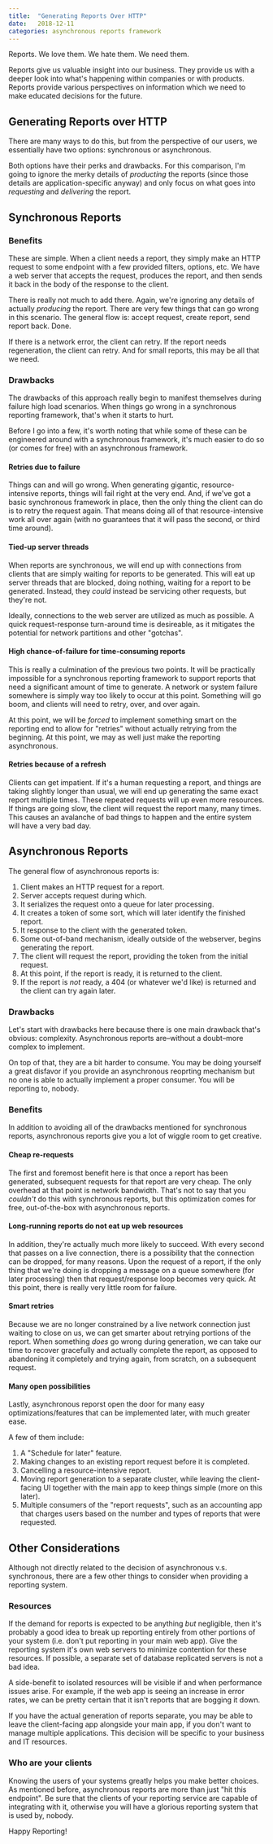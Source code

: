 ```yaml
---
title:  "Generating Reports Over HTTP"
date:   2018-12-11
categories: asynchronous reports framework
---
```


Reports. We love them. We hate them. We need them.

Reports give us valuable insight into our business. They provide us with a
deeper look into what's happening within companies or with products. Reports
provide various perspectives on information which we need to make educated
decisions for the future.

## Generating Reports over HTTP

There are many ways to do this, but from the perspective of our users, we
essentially have two options: synchronous or asynchronous.

Both options have their perks and drawbacks. For this comparison, I'm going to
ignore the merky details of _producting_ the reports (since those details are
application-specific anyway) and only focus on what goes into _requesting_ and
_delivering_ the report.

## Synchronous Reports

### Benefits

These are simple. When a client needs a report, they simply make an HTTP request
to some endpoint with a few provided filters, options, etc. We have a web server
that accepts the request, produces the report, and then sends it back in the
body of the response to the client.

There is really not much to add there. Again, we're ignoring any details of
actually _producing_ the report. There are very few things that can go wrong in
this scenario. The general flow is: accept request, create report, send report
back. Done.

If there is a network error, the client can retry. If the report needs
regeneration, the client can retry. And for small reports, this may be all that
we need.


### Drawbacks

The drawbacks of this approach really begin to manifest themselves during
failure high load scenarios. When things go wrong in a synchronous reporting
framework, that's when it starts to hurt.

Before I go into a few, it's worth noting that while some of these can be
engineered around with a synchronous framework, it's much easier to do so (or
comes for free) with an asynchronous framework.

#### Retries due to failure

Things can and will go wrong. When generating gigantic, resource-intensive
reports, things will fail right at the very end. And, if we've got a basic
synchronous framework in place, then the only thing the client can do is to
retry the request again. That means doing all of that resource-intensive work
all over again (with no guarantees that it will pass the second, or third time
around).

#### Tied-up server threads

When reports are synchronous, we will end up with connections from clients that
are simply waiting for reports to be generated. This will eat up server threads
that are blocked, doing nothing, waiting for a report to be generated. Instead, they
_could_ instead be servicing other requests, but they're not.

Ideally, connections to the web server are utilized as much as possible. A quick
request-response turn-around time is desireable, as it mitigates the potential
for network partitions and other "gotchas".

#### High chance-of-failure for time-consuming reports

This is really a culmination of the previous two points. It will be practically
impossible for a synchronous reporting framework to support reports that need a
significant amount of time to generate. A network or system failure somewhere is
simply way too likely to occur at this point. Something will go boom, and
clients will need to retry, over, and over again.

At this point, we will be _forced_ to implement something smart on the reporting
end to allow for "retries" without actually retrying from the beginning. At this
point, we may as well just make the reporting asynchronous.


#### Retries because of a refresh

Clients can get impatient. If it's a human requesting a report, and things are
taking slightly longer than usual, we will end up generating the same exact
report multiple times. These repeated requests will up even more resources. If
things are going slow, the client will request the report many, many times. This
causes an avalanche of bad things to happen and the entire system will have a
very bad day.


## Asynchronous Reports

The general flow of asynchronous reports is:

1. Client makes an HTTP request for a report.
1. Server accepts request during which.
  1. It serializes the request onto a queue for later processing.
  1. It creates a token of some sort, which will later identify the finished
     report.
  1. It response to the client with the generated token.
1. Some out-of-band mechanism, ideally outside of the webserver, begins
   generating the report.
1. The client will request the report, providing the token from the initial
   request.
1. At this point, if the report is ready, it is returned to the client.
1. If the report is _not_ ready, a 404 (or whatever we'd like) is returned and
   the client can try again later.

### Drawbacks

Let's start with drawbacks here because there is one main drawback that's
obvious: complexity. Asynchronous reports are–without a doubt–more complex to
implement.

On top of that, they are a bit harder to consume. You may be doing yourself a
great disfavor if you provide an asynchronous reoprting mechanism but no one is
able to actually implement a proper consumer. You will be reporting to, nobody.

### Benefits

In addition to avoiding all of the drawbacks mentioned for synchronous reports,
asynchronous reports give you a lot of wiggle room to get creative.


#### Cheap re-requests

The first and foremost benefit here is that once a report has been generated,
subsequent requests for that report are very cheap. The only overhead at that
point is network bandwidth. That's not to say that you _couldn't_ do this with
synchronous reports, but this optimization comes for free, out-of-the-box with
asynchronous reports.


#### Long-running reports do not eat up web resources

In addition, they're actually much more likely to succeed. With every second
that passes on a live connection, there is a possibility that the connection can
be dropped, for many reasons. Upon the request of a report, if the only thing
that we're doing is dropping a message on a queue somewhere (for later
processing) then that request/response loop becomes very quick. At this point,
there is really very little room for failure.

#### Smart retries

Because we are no longer constrained by a live network connection just waiting
to close on us, we can get smarter about retrying portions of the report. When
something _does_ go wrong during generation, we can take our time to recover
gracefully and actually complete the report, as opposed to abandoning it
completely and trying again, from scratch, on a subsequent request.

#### Many open possibilities

Lastly, asynchronous reporst open the door for many easy optimizations/features
that can be implemented later, with much greater ease.

A few of them include:

1. A "Schedule for later" feature.
1. Making changes to an existing report request before it is completed.
1. Cancelling a resource-intensive report.
1. Moving report generation to a separate cluster, while leaving the
   client-facing UI together with the main app to keep things simple (more on
   this later).
1. Multiple consumers of the "report requests", such as an accounting app that
   charges users based on the number and types of reports that were requested.


## Other Considerations

Although not directly related to the decision of asynchronous v.s. synchronous,
there are a few other things to consider when providing a reporting system.

### Resources

If the demand for reports is expected to be anything _but_ negligible, then it's
probably a good idea to break up reporting entirely from other portions of your
system (i.e. don't put reporting in your main web app). Give the reporting
system it's own web servers to minimize contention for these resources. If
possible, a separate set of database replicated servers is not a bad idea.

A side-benefit to isolated resources will be visible if and when performance
issues arise. For example, if the web app is seeing an increase in error rates,
we can be pretty certain that it isn't reports that are bogging it down.

If you have the actual generation of reports separate, you may be able to leave
the client-facing app alongside your main app, if you don't want to manage
multiple applications. This decision will be specific to your business and IT
resources.

### Who are your clients

Knowing the users of your systems greatly helps you make better choices. As
mentioned before, asynchronous reports are more than just "hit this endpoint".
Be sure that the clients of your reporting service are capable of integrating
with it, otherwise you will have a glorious reporting system that is used by,
nobody.


Happy Reporting!
